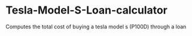 # Tesla-Model-S-Loan-calculator
Computes the total cost of buying a tesla model s (P100D) through a loan
